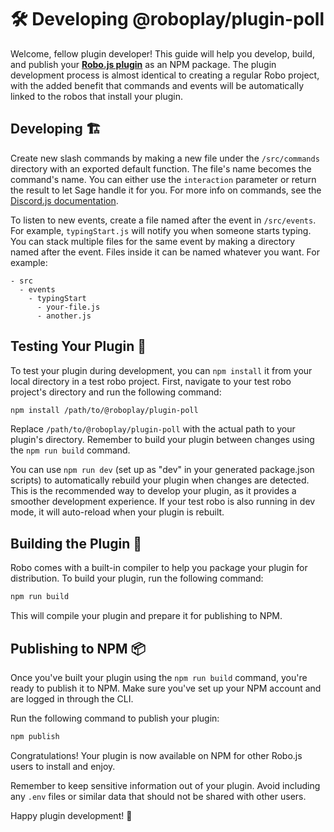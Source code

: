 # 🛠️ Developing @roboplay/plugin-poll

Welcome, fellow plugin developer! This guide will help you develop, build, and publish your **[Robo.js plugin](https://github.com/Wave-Play/robo/blob/main/docs/advanced/plugins.md)** as an NPM package. The plugin development process is almost identical to creating a regular Robo project, with the added benefit that commands and events will be automatically linked to the robos that install your plugin.

## Developing 🏗️

Create new slash commands by making a new file under the `/src/commands` directory with an exported default function. The file's name becomes the command's name. You can either use the `interaction` parameter or return the result to let Sage handle it for you. For more info on commands, see the [Discord.js documentation](https://discord.js.org/#/docs/main/stable/general/welcome).

To listen to new events, create a file named after the event in `/src/events`. For example, `typingStart.js` will notify you when someone starts typing. You can stack multiple files for the same event by making a directory named after the event. Files inside it can be named whatever you want. For example:

```
- src
  - events
    - typingStart
      - your-file.js
      - another.js
```

## Testing Your Plugin 🧪

To test your plugin during development, you can `npm install` it from your local directory in a test robo project. First, navigate to your test robo project's directory and run the following command:

```bash
npm install /path/to/@roboplay/plugin-poll
```

Replace `/path/to/@roboplay/plugin-poll` with the actual path to your plugin's directory. Remember to build your plugin between changes using the `npm run build` command.

You can use `npm run dev` (set up as "dev" in your generated package.json scripts) to automatically rebuild your plugin when changes are detected. This is the recommended way to develop your plugin, as it provides a smoother development experience. If your test robo is also running in dev mode, it will auto-reload when your plugin is rebuilt.

## Building the Plugin 🔨

Robo comes with a built-in compiler to help you package your plugin for distribution. To build your plugin, run the following command:

```bash
npm run build
```

This will compile your plugin and prepare it for publishing to NPM.

## Publishing to NPM 📦

Once you've built your plugin using the `npm run build` command, you're ready to publish it to NPM. Make sure you've set up your NPM account and are logged in through the CLI.

Run the following command to publish your plugin:

```bash
npm publish
```

Congratulations! Your plugin is now available on NPM for other Robo.js users to install and enjoy.

Remember to keep sensitive information out of your plugin. Avoid including any `.env` files or similar data that should not be shared with other users.

Happy plugin development! 🎉
